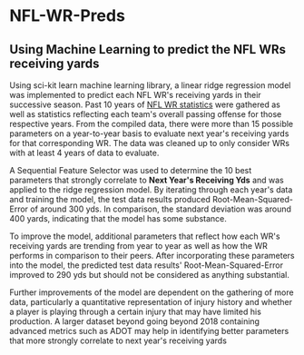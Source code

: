 # NFL-WR-Preds
## Using Machine Learning to predict the NFL WRs receiving yards

Using sci-kit learn machine learning library, a linear ridge regression model was implemented to predict each NFL WR's receiving yards in their successive season. Past 10 years of [NFL WR statistics](https://www.pro-football-reference.com/) were gathered as well as statistics reflecting each team's overall passing offense for those respective years. From the compiled data, there were more than 15 possible parameters on a year-to-year basis to evaluate next year's receiving yards for that corresponding WR. The data was cleaned up to only consider WRs with at least 4 years of data to evaluate.

A Sequential Feature Selector was used to determine the 10 best parameters that strongly correlate to **Next Year's Receiving Yds** and was applied to the ridge regression model. By iterating through each year's data and training the model, the test data results produced Root-Mean-Squared-Error of around 300 yds. In comparison, the standard deviation was around 400 yards, indicating that the model has some substance. 

To improve the model, additional parameters that reflect how each WR's receiving yards are trending from year to year as well as how the WR performs in comparison to their peers. After incorporating these parameters into the model, the predicted test data results' Root-Mean-Squared-Error improved to 290 yds but should not be considered as anything substantial. 

Further improvements of the model are dependent on the gathering of more data, particularly a quantitative representation of injury history and whether a player is playing through a certain injury that may have limited his production. A larger dataset beyond going beyond 2018 containing advanced metrics such as ADOT may help in identifying better parameters that more strongly correlate to next year's receiving yards
